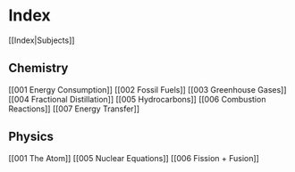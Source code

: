 # Index
[[Index|Subjects]]

## Chemistry

[[001 Energy Consumption]]
[[002 Fossil Fuels]]
[[003 Greenhouse Gases]]
[[004 Fractional Distillation]]
[[005 Hydrocarbons]]
[[006 Combustion Reactions]]
[[007 Energy Transfer]]


## Physics
[[001 The Atom]]
[[005 Nuclear Equations]]
[[006 Fission + Fusion]]




